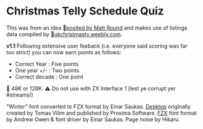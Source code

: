 # Christmas Telly Schedule Quiz

This was from an idea 🦋‍[posited by Matt Round](https://bsky.app/profile/mattround.com/post/3lcghekbqic2g) and makes use of listings data compiled by 🎄‍[ukchristmastv.weebly.com](https://ukchristmastv.weebly.com/).

**v1.1**
Following extensive user feeback (i.e. everyone said scoring was far too strict) you can now earn points as follows:

- Correct Year : Five points
- One year +/- : Two points
- Correct decade : One point

🐏 48K or 128K.
⚠️ Do not use with ZX Interface 1 (lest ye corrupt yer #streams!)

"Winter" font converted to FZX format by Einar Saukas.
[Desktop](https://spectrumcomputing.co.uk/entry/16682/ZX-Spectrum/Desktop) originally created by Tomas Vilim and published by Proxima Software.
[FZX](https://spectrumcomputing.co.uk/entry/28171/ZX-Spectrum/FZX) font format by Andrew Owen & font driver by Einar Saukas.
Page noise by Hikaru.
